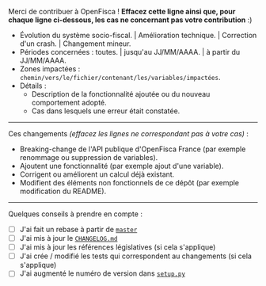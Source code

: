 Merci de contribuer à OpenFisca ! **Effacez cette ligne ainsi que, pour chaque ligne ci-dessous, les cas ne concernant pas votre contribution**  :)

* Évolution du système socio-fiscal. | Amélioration technique. | Correction d'un crash. | Changement mineur.
* Périodes concernées : toutes. | jusqu'au JJ/MM/AAAA. | à partir du JJ/MM/AAAA.
* Zones impactées : `chemin/vers/le/fichier/contenant/les/variables/impactées`.
* Détails :
  - Description de la fonctionnalité ajoutée ou du nouveau comportement adopté.
  - Cas dans lesquels une erreur était constatée.

- - - -

Ces changements _(effacez les lignes ne correspondant pas à votre cas)_ :

- Breaking-change de l'API publique d'OpenFisca France (par exemple renommage ou suppression de variables).
- Ajoutent une fonctionnalité (par exemple ajout d'une variable).
- Corrigent ou améliorent un calcul déjà existant.
- Modifient des éléments non fonctionnels de ce dépôt (par exemple modification du README).

- - - -

Quelques conseils à prendre en compte :

- [ ] J'ai fait un rebase à partir de [`master`](https://git-scm.com/docs/git-rebase)
- [ ] J'ai mis à jour le [`CHANGELOG.md`](https://github.com/openfisca/openfisca-france/blob/master/CONTRIBUTING.md#format-du-changelog)
- [ ] J'ai mis à jour les références législatives (si cela s'applique)
- [ ] J'ai crée / modifié les tests qui correspondent au changements (si cela s'applique)
- [ ] J'ai augmenté le numéro de version dans [`setup.py`](https://github.com/openfisca/openfisca-france/blob/master/setup.py)
